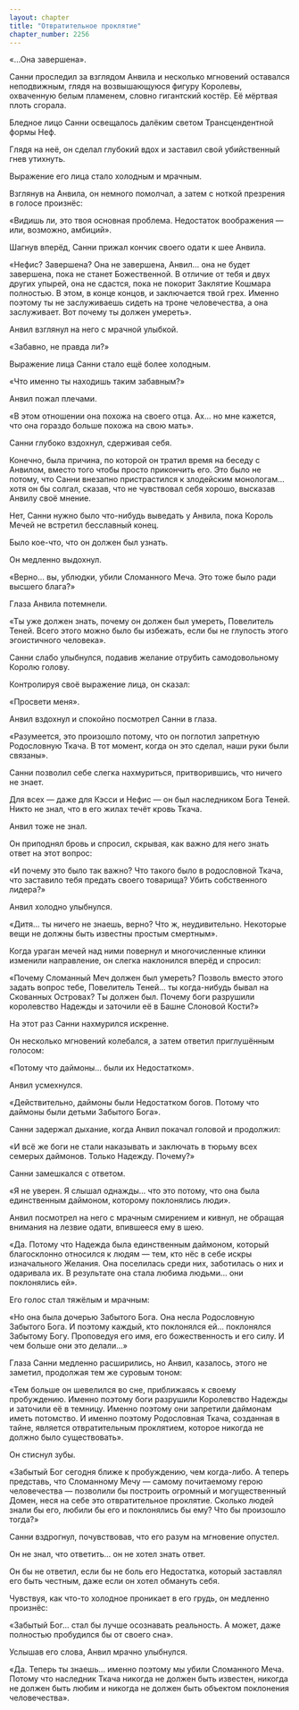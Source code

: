 ```yaml
---
layout: chapter
title: "Отвратительное проклятие"
chapter_number: 2256
---
```




«...Она завершена».

Санни проследил за взглядом Анвила и несколько мгновений оставался неподвижным, глядя на возвышающуюся фигуру Королевы, охваченную белым пламенем, словно гигантский костёр. Её мёртвая плоть сгорала.

Бледное лицо Санни освещалось далёким светом Трансцендентной формы Неф.

Глядя на неё, он сделал глубокий вдох и заставил свой убийственный гнев утихнуть.

Выражение его лица стало холодным и мрачным.

Взглянув на Анвила, он немного помолчал, а затем с ноткой презрения в голосе произнёс:

«Видишь ли, это твоя основная проблема. Недостаток воображения — или, возможно, амбиций».

Шагнув вперёд, Санни прижал кончик своего одати к шее Анвила.

«Нефис? Завершена? Она не завершена, Анвил... она не будет завершена, пока не станет Божественной. В отличие от тебя и двух других упырей, она не сдастся, пока не покорит Заклятие Кошмара полностью. В этом, в конце концов, и заключается твой грех. Именно поэтому ты не заслуживаешь сидеть на троне человечества, а она заслуживает. Вот почему ты должен умереть».

Анвил взглянул на него с мрачной улыбкой.

«Забавно, не правда ли?»

Выражение лица Санни стало ещё более холодным.

«Что именно ты находишь таким забавным?»

Анвил пожал плечами.

«В этом отношении она похожа на своего отца. Ах… но мне кажется, что она гораздо больше похожа на свою мать».

Санни глубоко вздохнул, сдерживая себя.

Конечно, была причина, по которой он тратил время на беседу с Анвилом, вместо того чтобы просто прикончить его. Это было не потому, что Санни внезапно пристрастился к злодейским монологам... хотя он бы солгал, сказав, что не чувствовал себя хорошо, высказав Анвилу своё мнение.

Нет, Санни нужно было что-нибудь выведать у Анвила, пока Король Мечей не встретил бесславный конец.

Было кое-что, что он должен был узнать.

Он медленно выдохнул.

«Верно... вы, ублюдки, убили Сломанного Меча. Это тоже было ради высшего блага?»

Глаза Анвила потемнели.

«Ты уже должен знать, почему он должен был умереть, Повелитель Теней. Всего этого можно было бы избежать, если бы не глупость этого эгоистичного человека».

Санни слабо улыбнулся, подавив желание отрубить самодовольному Королю голову.

Контролируя своё выражение лица, он сказал:

«Просвети меня».

Анвил вздохнул и спокойно посмотрел Санни в глаза.

«Разумеется, это произошло потому, что он поглотил запретную Родословную Ткача. В тот момент, когда он это сделал, наши руки были связаны».

Санни позволил себе слегка нахмуриться, притворившись, что ничего не знает.

Для всех — даже для Кэсси и Нефис — он был наследником Бога Теней. Никто не знал, что в его жилах течёт кровь Ткача.

Анвил тоже не знал.

Он приподнял бровь и спросил, скрывая, как важно для него знать ответ на этот вопрос:

«И почему это было так важно? Что такого было в родословной Ткача, что заставило тебя предать своего товарища? Убить собственного лидера?»

Анвил холодно улыбнулся.

«Дитя... ты ничего не знаешь, верно? Что ж, неудивительно. Некоторые вещи не должны быть известны простым смертным».

Когда ураган мечей над ними повернул и многочисленные клинки изменили направление, он слегка наклонился вперёд и спросил:

«Почему Сломанный Меч должен был умереть? Позволь вместо этого задать вопрос тебе, Повелитель Теней... ты когда-нибудь бывал на Скованных Островах? Ты должен был. Почему боги разрушили королевство Надежды и заточили её в Башне Слоновой Кости?»

На этот раз Санни нахмурился искренне.

Он несколько мгновений колебался, а затем ответил приглушённым голосом:

«Потому что даймоны... были их Недостатком».

Анвил усмехнулся.

«Действительно, даймоны были Недостатком богов. Потому что даймоны были детьми Забытого Бога».

Санни задержал дыхание, когда Анвил покачал головой и продолжил:

«И всё же боги не стали наказывать и заключать в тюрьму всех семерых даймонов. Только Надежду. Почему?»

Санни замешкался с ответом.

«Я не уверен. Я слышал однажды... что это потому, что она была единственным даймоном, которому поклонялись люди».

Анвил посмотрел на него с мрачным смирением и кивнул, не обращая внимания на лезвие одати, впившееся ему в шею.

«Да. Потому что Надежда была единственным даймоном, который благосклонно относился к людям — тем, кто нёс в себе искры изначального Желания. Она поселилась среди них, заботилась о них и одаривала их. В результате она стала любима людьми... они поклонялись ей».

Его голос стал тяжёлым и мрачным:

«Но она была дочерью Забытого Бога. Она несла Родословную Забытого Бога. И поэтому каждый, кто поклонялся ей... поклонялся Забытому Богу. Проповедуя его имя, его божественность и его силу. И чем больше они это делали...»

Глаза Санни медленно расширились, но Анвил, казалось, этого не заметил, продолжая тем же суровым тоном:

«Тем больше он шевелился во сне, приближаясь к своему пробуждению. Именно поэтому боги разрушили Королевство Надежды и заточили её в темницу. Именно поэтому они запретили даймонам иметь потомство. И именно поэтому Родословная Ткача, созданная в тайне, является отвратительным проклятием, которое никогда не должно было существовать».

Он стиснул зубы.

«Забытый Бог сегодня ближе к пробуждению, чем когда-либо. А теперь представь, что Сломанному Мечу — самому почитаемому герою человечества — позволили бы построить огромный и могущественный Домен, неся на себе это отвратительное проклятие. Сколько людей знали бы его, любили бы его и поклонялись бы ему? Что бы произошло тогда?»

Санни вздрогнул, почувствовав, что его разум на мгновение опустел.

Он не знал, что ответить... он не хотел знать ответ.

Он бы не ответил, если бы не боль его Недостатка, который заставлял его быть честным, даже если он хотел обмануть себя.

Чувствуя, как что-то холодное проникает в его грудь, он медленно произнёс:

«Забытый Бог... стал бы лучше осознавать реальность. А может, даже полностью пробудился бы от своего сна».

Услышав его слова, Анвил мрачно улыбнулся.

«Да. Теперь ты знаешь... именно поэтому мы убили Сломанного Меча. Потому что наследник Ткача никогда не должен быть известен, никогда не должен быть любим и никогда не должен быть объектом поклонения человечества».

